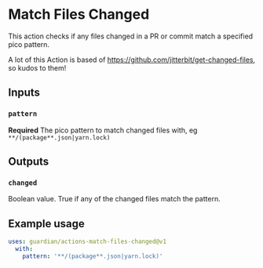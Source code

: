 # Match Files Changed

This action checks if any files changed in a PR or commit match a specified pico pattern.

A lot of this Action is based of https://github.com/jitterbit/get-changed-files, so kudos to them!

## Inputs

### `pattern`

**Required** The pico pattern to match changed files with, eg `**/(package**.json|yarn.lock)`

## Outputs

### `changed`

Boolean value. True if any of the changed files match the pattern.

## Example usage

```yaml
uses: guardian/actions-match-files-changed@v1
  with:
    pattern: '**/(package**.json|yarn.lock)'
```